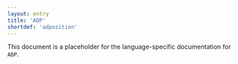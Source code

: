 ```yaml
---
layout: entry
title: 'ADP'
shortdef: 'adposition'
---
```


This document is a placeholder for the language-specific documentation
for `ADP`.
